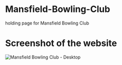 # Mansfield-Bowling-Club
holding page for Mansfield Bowling Club

# Screenshot of the website
![Mansfield Bowling Club - Desktop](https://user-images.githubusercontent.com/63976154/183960149-bd6ad753-11cd-463d-86b7-c2d17baf0a52.png)




